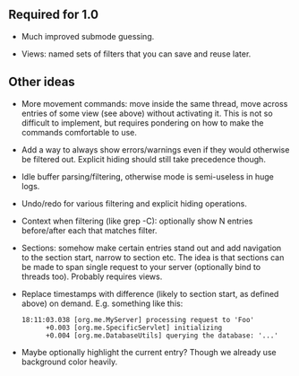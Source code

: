 ## Required for 1.0

* Much improved submode guessing.

* Views: named sets of filters that you can save and reuse later.


## Other ideas

* More movement commands: move inside the same thread, move across
  entries of some view (see above) without activating it.  This is not
  so difficult to implement, but requires pondering on how to make
  the commands comfortable to use.

* Add a way to always show errors/warnings even if they would
  otherwise be filtered out.  Explicit hiding should still take
  precedence though.

* Idle buffer parsing/filtering, otherwise mode is semi-useless in
  huge logs.

* Undo/redo for various filtering and explicit hiding operations.

* Context when filtering (like grep -C): optionally show N entries
  before/after each that matches filter.

* Sections: somehow make certain entries stand out and add navigation
  to the section start, narrow to section etc.  The idea is that
  sections can be made to span single request to your server
  (optionally bind to threads too).  Probably requires views.

* Replace timestamps with difference (likely to section start, as
  defined above) on demand.  E.g. something like this:

      18:11:03.038 [org.me.MyServer] processing request to 'Foo'
            +0.003 [org.me.SpecificServlet] initializing
            +0.004 [org.me.DatabaseUtils] querying the database: '...'

* Maybe optionally highlight the current entry?  Though we already use
  background color heavily.
